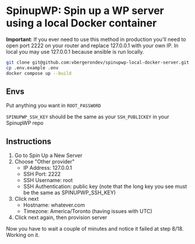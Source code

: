# SpinupWP: Spin up a WP server using a local Docker container

**Important**: If you ever need to use this method in production you'll need to open port 2222 on your router and replace 127.0.0.1 with your own IP. In local you may use 127.0.0.1 because ansible is run locally.

```bash
git clone git@github.com:vbergerondev/spinupwp-local-docker-server.git
cp .env.example .env
docker compose up --build
```

## Envs
Put anything you want in `ROOT_PASSWORD`

`SPINUPWP_SSH_KEY` should be the same as your `SSH_PUBLICKEY` in your SpinupWP repo

## Instructions
1. Go to Spin Up a New Server
2. Choose "Other provider"
   - IP Address: 127.0.0.1
   - SSH Port: 2222
   - SSH Username: root
   - SSH Authentication: public key (note that the long key you see must be the same as SPINUPWP_SSH_KEY)
3. Click next
   - Hostname: whatever.com
   - Timezone: America/Toronto (having issues with UTC)
4. Click next again, then provision server

Now you have to wait a couple of minutes and notice it failed at step 8/18. Working on it.